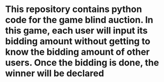 # This repository contains python code for the game blind auction. In this game, each user will input its bidding amount without getting to know the bidding amount of other users. Once the bidding is done, the winner will be declared
